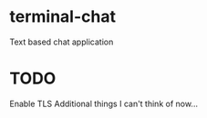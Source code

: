 # terminal-chat
Text based chat application

# TODO
Enable TLS
Additional things I can't think of now...

